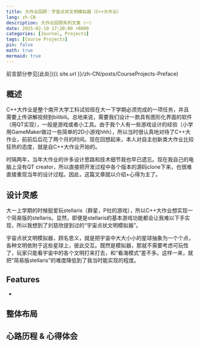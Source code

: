 ```yaml
---
title: 大作业回顾：宇宙点状文明模拟器（C++大作业）
lang: zh-CN
description: 大作业回顾系列文章（一）
date: 2025-02-10 17:20:00 +0800
categories: [Journal, Projects]
tags: [Course Projects]
pin: false
math: true
mermaid: true
---
```


前言部分参见[此处]({{ site.url }}/zh-CN/posts/CourseProjects-Preface)

## 概述

C++大作业是整个南开大学工科试验班在大一下学期必须完成的一项任务，并且需要上传讲解视频到bilibili。总地来说，需要我们设计一款具有图形化界面的软件（用QT实现），一般是游戏或者小工具。由于我个人有一些游戏设计的经验（小学用GameMaker做过一些简单的2D小游戏hhh），所以当时很认真地对待了C++大作业，前前后后花了两个月的时间。现在回想起来，本人对自主创新类大作业比较狂热的态度，就是自C++大作业开始的。

时隔两年，当年大作业的许多设计思路和技术细节我也早已遗忘。现在我自己的电脑上没有QT creator，所以直接把开发过程中各个版本的源码clone下来，也很难直接重现当年的设计过程。因此，这篇文章就以介绍+心得为主了。

## 设计灵感

大一上学期的时候挺爱玩stellaris（群星，P社的游戏），所以C++大作业想实现一个简易版的stellaris。显然，即便是stellaris的基本游戏功能都会让我难以下手实现，所以我想到了刘慈欣提到过的“宇宙点状文明模拟器”。

宇宙点状文明模拟器，顾名思义，就是把宇宙中大大小小的星球抽象为一个个点，各种文明依附于这些星球上，彼此交互。既然是模拟器，那就不需要考虑可玩性了，玩家只能看宇宙中的各个文明打来打去，和“看海模式”差不多。这样一来，就把“简易版stellaris”的难度降低到了我当时能实现的程度。



## Features

- 

## 整体布局

## 心路历程 & 心得体会